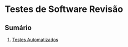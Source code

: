 # Testes de Software Revisão

## Sumário

1. [Testes Automatizados](https://github.com/emanoelvianna/testes-revisao/blob/main/unidade%2000%20-%20Testes%20Automatizados.md)
